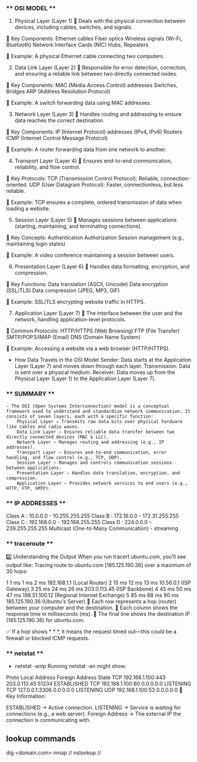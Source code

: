 ### ** OSI MODEL ** 

1. Physical Layer (Layer 1)
📌 Deals with the physical connection between devices, including cables, switches, and signals.

📌 Key Components:
    Ethernet cables
    Fiber optics
    Wireless signals (Wi-Fi, Bluetooth)
    Network Interface Cards (NIC)
    Hubs, Repeaters

📌 Example: A physical Ethernet cable connecting two computers.

2. Data Link Layer (Layer 2)
📌 Responsible for error detection, correction, and ensuring a reliable link between two directly connected nodes.

📌 Key Components:
    MAC (Media Access Control) addresses
    Switches, Bridges
    ARP (Address Resolution Protocol)

📌 Example: A switch forwarding data using MAC addresses.

3. Network Layer (Layer 3)
📌 Handles routing and addressing to ensure data reaches the correct destination.

📌 Key Components:
    IP (Internet Protocol) addresses (IPv4, IPv6)
    Routers
    ICMP (Internet Control Message Protocol)

📌 Example: A router forwarding data from one network to another.

4. Transport Layer (Layer 4)
📌 Ensures end-to-end communication, reliability, and flow control.

📌 Key Protocols:
    TCP (Transmission Control Protocol): Reliable, connection-oriented.
    UDP (User Datagram Protocol): Faster, connectionless, but less reliable.

📌 Example: TCP ensures a complete, ordered transmission of data when loading a website.

5. Session Layer (Layer 5)
📌 Manages sessions between applications (starting, maintaining, and terminating connections).

📌 Key Concepts:
    Authentication
    Authorization
    Session management (e.g., maintaining login states)

📌 Example: A video conference maintaining a session between users.

6. Presentation Layer (Layer 6)
📌 Handles data formatting, encryption, and compression.

📌 Key Functions:
    Data translation (ASCII, Unicode)
    Data encryption (SSL/TLS)
    Data compression (JPEG, MP3, GIF)

📌 Example: SSL/TLS encrypting website traffic in HTTPS.

7. Application Layer (Layer 7)
📌 The interface between the user and the network, handling application-level protocols.

📌 Common Protocols:
    HTTP/HTTPS (Web Browsing)
    FTP (File Transfer)
    SMTP/POP3/IMAP (Email)
    DNS (Domain Name System)

📌 Example: Accessing a website via a web browser (HTTP/HTTPS).


- How Data Travels in the OSI Model
    Sender: Data starts at the Application Layer (Layer 7) and moves down through each layer.
    Transmission: Data is sent over a physical medium.
    Receiver: Data moves up from the Physical Layer (Layer 1) to the Application Layer (Layer 7).

### ** SUMMARY **
    - The OSI (Open Systems Interconnection) model is a conceptual framework used to understand and standardize network communication. It consists of seven layers, each with a specific function:
        Physical Layer – Transmits raw data bits over physical hardware like cables and radio waves.
        Data Link Layer – Ensures reliable data transfer between two directly connected devices (MAC & LLC).
        Network Layer – Manages routing and addressing (e.g., IP addresses).
        Transport Layer – Ensures end-to-end communication, error handling, and flow control (e.g., TCP, UDP).
        Session Layer – Manages and controls communication sessions between applications.
        Presentation Layer – Handles data translation, encryption, and compression.
        Application Layer – Provides network services to end users (e.g., HTTP, FTP, SMTP).
        
        
### ** IP ADDRESSES ** 
Class A : 10.0.0.0 - 10.255.255.255
Class B : 172.16.0.0 - 172.31.255.255
Class C : 192.168.0.0 - 192.168.255.255
Class D : 224.0.0.0 – 239.255.255.255 Multicast (One-to-Many Communication) - streaming


### ** traceroute ** 
2️⃣ Understanding the Output
When you run tracert ubuntu.com, you'll see output like:
Tracing route to ubuntu.com [185.125.190.36]
over a maximum of 30 hops:

  1     1 ms     1 ms     2 ms  192.168.1.1  (Local Router)
  2    15 ms    12 ms    13 ms  10.56.0.1  (ISP Gateway)
  3    25 ms    24 ms    26 ms  203.0.113.45 (ISP Backbone)
  4    45 ms    50 ms    47 ms  198.51.100.12 (Regional Internet Exchange)
  5    85 ms    88 ms    90 ms  185.125.190.36 (Ubuntu's Server)
🔹 Each row represents a hop (router) between your computer and the destination.
🔹 Each column shows the response time in milliseconds (ms).
🔹 The final line shows the destination IP (185.125.190.36) for ubuntu.com.

✅ If a hop shows * * *, it means the request timed out—this could be a firewall or blocked ICMP requests.


### ** netstat ** 
- netstat -antp
Running netstat -an might show:

Proto  Local Address        Foreign Address     State
TCP    192.168.1.100:443    203.0.113.45:51234  ESTABLISHED
TCP    192.168.1.100:80     0.0.0.0:0           LISTENING
TCP    127.0.0.1:3306       0.0.0.0:0           LISTENING
UDP    192.168.1.100:53     0.0.0.0:0
🔹 Key Information:

ESTABLISHED → Active connection.
LISTENING → Service is waiting for connections (e.g., a web server).
Foreign Address → The external IP the connection is communicating with.

## lookup commands
 dig <domain.com>
 nmap //
 nslookup //